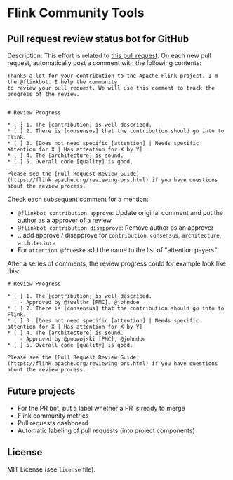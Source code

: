 # Flink Community Tools

## Pull request review status bot for GitHub

Description: This effort is related to [this pull request](https://github.com/apache/flink/pull/6873).
On each new pull request, automatically post a comment with the following contents:
```
Thanks a lot for your contribution to the Apache Flink project. I'm the @flinkbot. I help the community
to review your pull request. We will use this comment to track the progress of the review.


# Review Progress

* [ ] 1. The [contribution] is well-described.
* [ ] 2. There is [consensus] that the contribution should go into to Flink.
* [ ] 3. [Does not need specific [attention] | Needs specific attention for X | Has attention for X by Y]
* [ ] 4. The [architecture] is sound.
* [ ] 5. Overall code [quality] is good.

Please see the [Pull Request Review Guide](https://flink.apache.org/reviewing-prs.html) if you have questions about the review process.
```

Check each subsequent comment for a mention:

* `@flinkbot contribution approve`: Update original comment and put the author as a approver of a review
* `@flinkbot contribution disapprove`: Remove author as an approver
* .. add approve / disapprove for `contribution`, `consensus`, `architecture`, `architecture`
* For `attention @fhueske` add the name to the list of "attention payers".

After a series of comments, the review progress could for example look like this:

```
# Review Progress

* [ ] 1. The [contribution] is well-described.
    - Approved by @twalthr [PMC], @johndoe 
* [ ] 2. There is [consensus] that the contribution should go into to Flink.
* [ ] 3. [Does not need specific [attention] | Needs specific attention for X | Has attention for X by Y]
* [ ] 4. The [architecture] is sound.
    - Approved by @pnowojski [PMC], @johndoe
* [ ] 5. Overall code [quality] is good.

Please see the [Pull Request Review Guide](https://flink.apache.org/reviewing-prs.html) if you have questions about the review process.
```

## Future projects
* For the PR bot, put a label whether a PR is ready to merge
* Flink community metrics
* Pull requests dashboard
* Automatic labeling of pull requests (into project components)

## License

MIT License (see `license` file).
